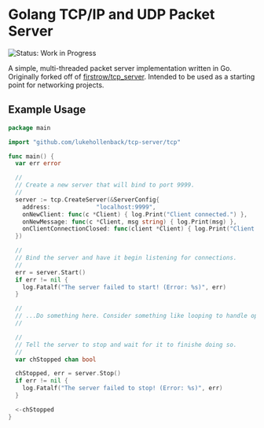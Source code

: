 # Golang TCP/IP and UDP Packet Server

![Status: Work in Progress](https://img.shields.io/badge/Status-Work&#32;in&#32;Progress-blue.svg)

A simple, multi-threaded packet server implementation written in Go. Originally forked off of
[firstrow/tcp_server](https://github.com/firstrow/tcp_server). Intended to be used as a starting
point for networking projects.

## Example Usage

``` go
package main

import "github.com/lukehollenback/tcp-server/tcp"

func main() {
  var err error

  //
  // Create a new server that will bind to port 9999.
  //
  server := tcp.CreateServer(&ServerConfig{
    address:             "localhost:9999",
    onNewClient: func(c *Client) { log.Print("Client connected.") },
    onNewMessage: func(c *Client, msg string) { log.Print(msg) },
    onClientConnectionClosed: func(client *Client) { log.Print("Client disconnected.") },
  })

  //
  // Bind the server and have it begin listening for connections.
  //
  err = server.Start()
  if err != nil {
    log.Fatalf("The server failed to start! (Error: %s)", err)
  }

  //
  // ...Do something here. Consider something like looping to handle operating system interupts...
  //

  //
  // Tell the server to stop and wait for it to finishe doing so.
  //
  var chStopped chan bool

  chStopped, err = server.Stop()
  if err != nil {
    log.Fatalf("The server failed to stop! (Error: %s)", err)
  }

  <-chStopped
}
```
